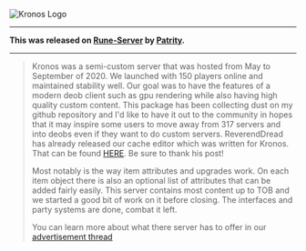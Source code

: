 ![Kronos Logo](https://imgur.com/vlOi8YW.png)

---

**This was released on [Rune-Server](https://www.rune-server.ee/runescape-development/rs2-server/downloads/696766-kronos-osrs-semi-custom-server-deob-client-multi-world-support-184-a.html) by [Patrity](https://www.rune-server.ee/members/patrity/).**

---

> Kronos was a semi-custom server that was hosted from May to September of 2020. We launched with 150 players online and maintained stability well.
> Our goal was to have the features of a modern deob client such as gpu rendering while also having high quality custom content.
> This package has been collecting dust on my github repository and I'd like to have it out to the community in hopes that it may inspire some users to move away from 317 servers and into deobs even if they want to do custom servers.
> ReverendDread has already released our cache editor which was written for Kronos. That can be found [HERE](https://www.rune-server.ee/runescape-development/rs2-client/tools/695878-open-source-osrs-deob-cache-tools.html). Be sure to thank his post!
>
> Most notably is the way item attributes and upgrades work. On each item object there is also an optional list of attributes that can be added fairly easily.
> This server contains most content up to TOB and we started a good bit of work on it before closing. The interfaces and party systems are done, combat it left.
>
> You can learn more about what there server has to offer in our [advertisement thread](https://www.rune-server.ee/runescape-development/rs2-server/advertise/690549-kronos-first-osrs-deob-custom-server-just-released.html)
